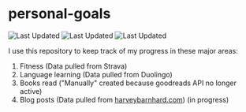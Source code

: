 # personal-goals
![Last Updated](https://img.shields.io/date/1616807009?color=FC4C02&label=Fitness%20Updated&logo=strava)
![Last Updated](https://img.shields.io/date/1616807009?color=7ac70c&label=Language%20Updated&logo=duolingo)
![Last Updated](https://img.shields.io/date/1616807009?color=e9e5cd&label=Books%20Updated&logo=goodreads)

I use this repository to keep track of my progress in these major areas:

1. Fitness (Data pulled from Strava)
2. Language learning (Data pulled from Duolingo)
3. Books read ("Manually" created because goodreads API no longer active)
4. Blog posts (Data pulled from [harveybarnhard.com](https://harveybarnhard.com)) (in progress)
